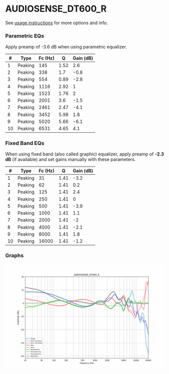 # AUDIOSENSE_DT600_R
See [usage instructions](https://github.com/jaakkopasanen/AutoEq#usage) for more options and info.

### Parametric EQs
Apply preamp of -3.6 dB when using parametric equalizer.

|   # | Type    |   Fc (Hz) |    Q |   Gain (dB) |
|-----|---------|-----------|------|-------------|
|   1 | Peaking |       145 | 1.52 |         2.6 |
|   2 | Peaking |       338 | 1.7  |        -0.8 |
|   3 | Peaking |       554 | 0.89 |        -2.8 |
|   4 | Peaking |      1116 | 2.92 |         1   |
|   5 | Peaking |      1523 | 1.76 |         2   |
|   6 | Peaking |      2001 | 3.6  |        -1.5 |
|   7 | Peaking |      2461 | 2.47 |        -4.1 |
|   8 | Peaking |      3452 | 5.98 |         1.8 |
|   9 | Peaking |      5020 | 5.66 |        -6.1 |
|  10 | Peaking |      6531 | 4.65 |         4.1 |

### Fixed Band EQs
When using fixed band (also called graphic) equalizer, apply preamp of **-2.3 dB** (if available) and set gains manually with these parameters.

|   # | Type    |   Fc (Hz) |    Q |   Gain (dB) |
|-----|---------|-----------|------|-------------|
|   1 | Peaking |        31 | 1.41 |        -3.2 |
|   2 | Peaking |        62 | 1.41 |         0.2 |
|   3 | Peaking |       125 | 1.41 |         2.4 |
|   4 | Peaking |       250 | 1.41 |         0   |
|   5 | Peaking |       500 | 1.41 |        -3.9 |
|   6 | Peaking |      1000 | 1.41 |         1.1 |
|   7 | Peaking |      2000 | 1.41 |        -2   |
|   8 | Peaking |      4000 | 1.41 |        -2.1 |
|   9 | Peaking |      8000 | 1.41 |         1.8 |
|  10 | Peaking |     16000 | 1.41 |        -1.2 |

### Graphs
![](./AUDIOSENSE_DT600_R.png)
